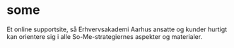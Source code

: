 # some
Et online supportsite, så Erhvervsakademi Aarhus ansatte og kunder hurtigt kan orientere sig i alle So-Me-strategiernes aspekter og materialer. 
